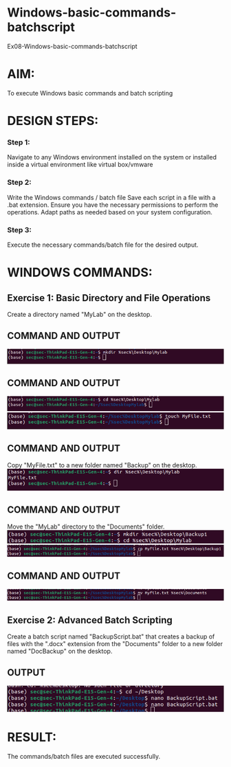 # Windows-basic-commands-batchscript
Ex08-Windows-basic-commands-batchscript

# AIM:
To execute Windows basic commands and batch scripting

# DESIGN STEPS:

### Step 1:

Navigate to any Windows environment installed on the system or installed inside a virtual environment like virtual box/vmware 

### Step 2:

Write the Windows commands / batch file
Save each script in a file with a .bat extension.
Ensure you have the necessary permissions to perform the operations.
Adapt paths as needed based on your system configuration.
### Step 3:

Execute the necessary commands/batch file for the desired output. 




# WINDOWS COMMANDS:
## Exercise 1: Basic Directory and File Operations
Create a directory named "MyLab" on the desktop.


## COMMAND AND OUTPUT

![alt text](325137896-e20f8141-6596-43d5-b989-2d2dab0d0dda.png)


## COMMAND AND OUTPUT
![alt text](325138032-d27849bc-c467-4873-8c79-f7428a160e8c.png)
![alt text](325138071-1fa80caf-e9f6-43b8-ae3b-32796202e14c.png)

## COMMAND AND OUTPUT

Copy "MyFile.txt" to a new folder named "Backup" on the desktop.
![alt text](325138202-40de307a-60ec-44ed-a9d2-94ed73c8d346.png)
## COMMAND AND OUTPUT

Move the "MyLab" directory to the "Documents" folder.
![alt text](325138344-47278c6b-2a0d-45f3-bdb9-2f0cc267fbc3.png)
![alt text](325138398-364ae2ec-b6ff-4583-b92f-bbc9533b06d0.png)
## COMMAND AND OUTPUT
![alt text](325138492-99f98df3-adcf-47a5-befb-fdd0122af505.png)

## Exercise 2: Advanced Batch Scripting
Create a batch script named "BackupScript.bat" that creates a backup of files with the ".docx" extension from the "Documents" folder to a new folder named "DocBackup" on the desktop.







## OUTPUT

![alt text](325138649-c9ec83f6-a056-4184-8124-df0c065cc7e9.png)



# RESULT:
The commands/batch files are executed successfully.

